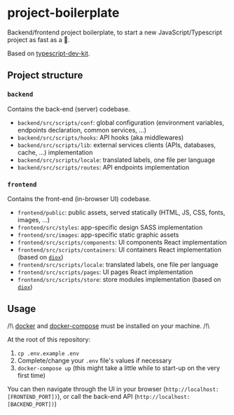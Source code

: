 # project-boilerplate

Backend/frontend project boilerplate, to start a new JavaScript/Typescript project as fast as a 🚀.

Based on [typescript-dev-kit](https://github.com/openizr/typescript-dev-kit).


## Project structure

### `backend`

Contains the back-end (server) codebase.

- `backend/src/scripts/conf`: global configuration (environment variables, endpoints declaration, common services, ...)
- `backend/src/scripts/hooks`: API hooks (aka middlewares)
- `backend/src/scripts/lib`: external services clients (APIs, databases, cache, ...) implementation
- `backend/src/scripts/locale`: translated labels, one file per language
- `backend/src/scripts/routes`: API endpoints implementation

### `frontend`

Contains the front-end (in-browser UI) codebase.

- `frontend/public`: public assets, served statically (HTML, JS, CSS, fonts, images, ...)
- `frontend/src/styles`: app-specific design SASS implementation
- `frontend/src/images`: app-specific static graphic assets
- `frontend/src/scripts/components`: UI components React implementation
- `frontend/src/scripts/containers`: UI containers React implementation (based on [`diox`](https://github.com/openizr/diox))
- `frontend/src/scripts/locale`: translated labels, one file per language
- `frontend/src/scripts/pages`: UI pages React implementation
- `frontend/src/scripts/store`: store modules implementation (based on [`diox`](https://github.com/openizr/diox))


## Usage

/!\ [docker](https://docs.docker.com/engine/install/) and [docker-compose](https://docs.docker.com/compose/install/) must be installed on your machine. /!\

At the root of this repository:

1. `cp .env.example` `.env`
2. Complete/change your `.env` file's values if necessary
3. `docker-compose up` (this might take a little while to start-up on the very first time)

You can then navigate through the UI in your browser (`http://localhost:[FRONTEND_PORT])`), or
call the back-end API (`http://localhost:[BACKEND_PORT])`)
